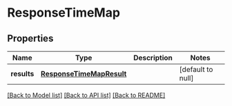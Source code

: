 # ResponseTimeMap

## Properties
Name | Type | Description | Notes
------------ | ------------- | ------------- | -------------
**results** | [**ResponseTimeMapResult**](ResponseTimeMapResult.md) |  | [default to null]

[[Back to Model list]](../README.md#documentation-for-models) [[Back to API list]](../README.md#documentation-for-api-endpoints) [[Back to README]](../README.md)


